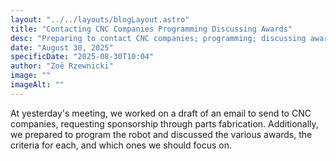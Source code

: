 ```yaml
---
layout: "../../layouts/blogLayout.astro"
title: "Contacting CNC Companies Programming Discussing Awards"
desc: "Preparing to contact CNC companies; programming; discussing awards"
date: "August 30, 2025"
specificDate: "2025-08-30T10:04"
author: "Zoë Rzewnicki"
image: ""
imageAlt: ""
---
```

At yesterday's meeting, we worked on a draft of an email to send to CNC companies, requesting sponsorship through parts fabrication. Additionally, we prepared to program the robot and discussed the various awards, the criteria for each, and which ones we should focus on. 